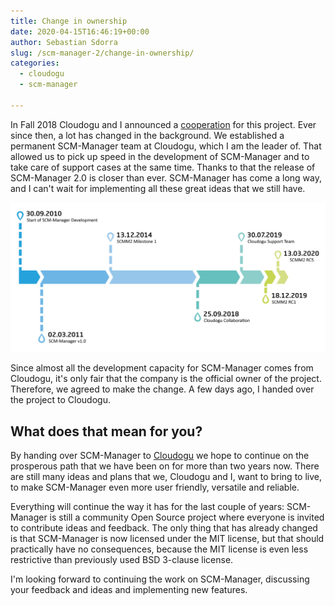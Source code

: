 ```yaml
---
title: Change in ownership
date: 2020-04-15T16:46:19+00:00
author: Sebastian Sdorra
slug: /scm-manager-2/change-in-ownership/
categories:
  - cloudogu
  - scm-manager

---
```

In Fall 2018 Cloudogu and I announced a [cooperation](https://www.scm-manager.org/scm-manager-2/scm-manager-2-gets-a-boost-by-cloudogu-gmbh/) for this project. Ever since then, a lot has changed in the background. We established a permanent SCM-Manager team at Cloudogu, which I am the leader of. That allowed us to pick up speed in the development of SCM-Manager and to take care of support cases at the same time. Thanks to that the release of SCM-Manager 2.0 is closer than ever. SCM-Manager has come a long way, and I can't wait for implementing all these great ideas that we still have.

![Timeline SCM-Manager and Cloudogu](assets/Timeline_SCM-Manager_and_Cloudogu.jpg)

Since almost all the development capacity for SCM-Manager comes from Cloudogu, it's only fair that the company is the official owner of the project. Therefore, we agreed to make the change. A few days ago, I handed over the project to Cloudogu.

## What does that mean for you?

By handing over SCM-Manager to [Cloudogu](https://cloudogu.com) we hope to continue on the prosperous path that we have been on for more than two years now. There are still many ideas and plans that we, Cloudogu and I, want to bring to live, to make SCM-Manager even more user friendly, versatile and reliable.

Everything will continue the way it has for the last couple of years: SCM-Manager is still a community Open Source project where everyone is invited to contribute ideas and feedback. The only thing that has already changed is that SCM-Manager is now licensed under the MIT license, but that should practically have no consequences, because the MIT license is even less restrictive than previously used BSD 3-clause license.

I'm looking forward to continuing the work on SCM-Manager, discussing your feedback and ideas and implementing new features.
